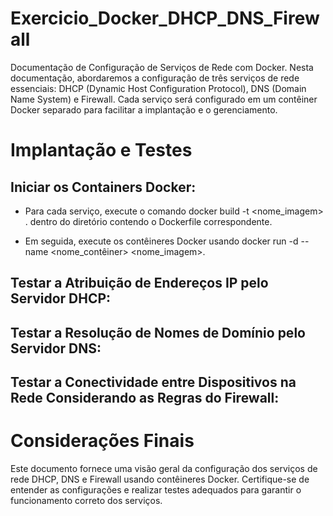 # Exercicio_Docker_DHCP_DNS_Firewall

Documentação de Configuração de Serviços de Rede com Docker.
Nesta documentação, abordaremos a configuração de três serviços de rede essenciais: DHCP (Dynamic Host Configuration Protocol), DNS (Domain Name System) e Firewall. Cada serviço será configurado em um contêiner Docker separado para facilitar a implantação e o gerenciamento.

# Implantação e Testes

## Iniciar os Containers Docker:

- Para cada serviço, execute o comando docker build -t <nome_imagem> . dentro do diretório contendo o Dockerfile correspondente.

- Em seguida, execute os contêineres Docker usando docker run -d --name <nome_contêiner> <nome_imagem>.

## Testar a Atribuição de Endereços IP pelo Servidor DHCP:


## Testar a Resolução de Nomes de Domínio pelo Servidor DNS:


 
## Testar a Conectividade entre Dispositivos na Rede Considerando as Regras do Firewall:


# Considerações Finais
Este documento fornece uma visão geral da configuração dos serviços de rede DHCP, DNS e Firewall usando contêineres Docker. Certifique-se de entender as configurações e realizar testes adequados para garantir o funcionamento correto dos serviços.